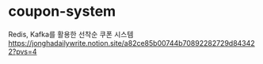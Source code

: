 # coupon-system
Redis, Kafka를 활용한 선착순 쿠폰 시스템 
https://jonghadailywrite.notion.site/a82ce85b00744b70892282729d843422?pvs=4

